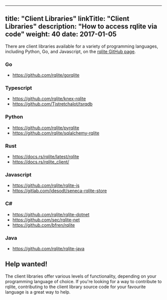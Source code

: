 
---
title: "Client Libraries"
linkTitle: "Client Libraries"
description: "How to access rqlite via code"
weight: 40
date: 2017-01-05
---
There are client libraries available for a variety of programming languages, including Python, Go, and Javascript, on the [rqlite GitHub page](https://github.com/rqlite).

### Go
- https://github.com/rqlite/gorqlite

### Typescript
- https://github.com/rqlite/knex-rqlite
- https://github.com/Tjstretchalot/tsrqdb

### Python
- https://github.com/rqlite/pyrqlite
- https://github.com/rqlite/sqlalchemy-rqlite

### Rust
- https://docs.rs/rqlite/latest/rqlite
- https://docs.rs/rqlite_client/

### Javascript
- https://github.com/rqlite/rqlite-js
- https://gitlab.com/jdesodt/seneca-rqlite-store

### C#
- https://github.com/rqlite/rqlite-dotnet
- https://github.com/sec/rqlite-net
- https://github.com/bfren/rqlite

### Java
- https://github.com/rqlite/rqlite-java

## Help wanted!
The client libraries offer various levels of functionality, depending on your programming language of choice. If you're looking for a way to contribute to rqlite, contributing to the client library source code for your favourite language is a great way to help. 
